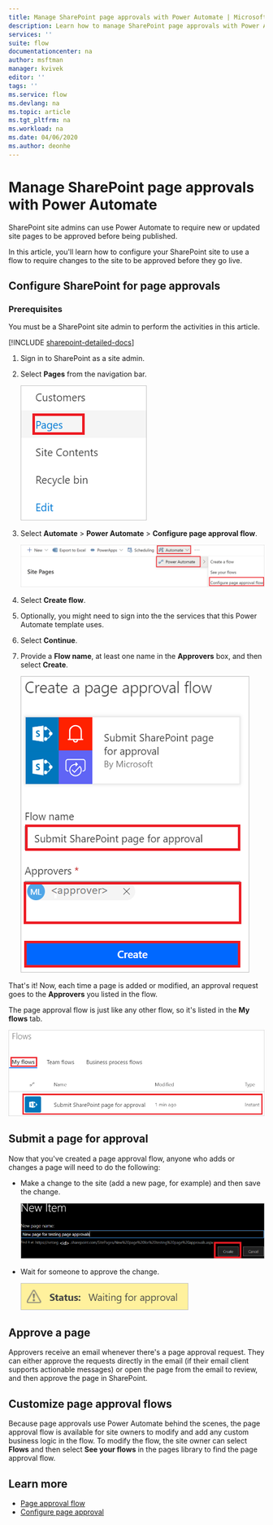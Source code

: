 ```yaml
---
title: Manage SharePoint page approvals with Power Automate | Microsoft Docs
description: Learn how to manage SharePoint page approvals with Power Automate..
services: ''
suite: flow
documentationcenter: na
author: msftman
manager: kvivek
editor: ''
tags: ''
ms.service: flow
ms.devlang: na
ms.topic: article
ms.tgt_pltfrm: na
ms.workload: na
ms.date: 04/06/2020
ms.author: deonhe
---
```


# Manage SharePoint page approvals with Power Automate


SharePoint site admins can use Power Automate to require new or updated site pages to be approved before being published.

In this article, you'll learn how to configure your SharePoint site to use a flow to require changes to the site to be approved before they go live.

## Configure SharePoint for page approvals

### Prerequisites 

You must be a SharePoint site admin to perform the activities in this article.

[!INCLUDE [sharepoint-detailed-docs](includes/sharepoint-detailed-docs.md)]

1. Sign in to SharePoint as a site admin.
1. Select **Pages** from the navigation bar.

    ![Select page approval flow](media/customize-sharepoint-page-approvals/pages.png)

1. Select **Automate** > **Power Automate** > **Configure page approval flow**.
    
    ![Select page approval flow](media/customize-sharepoint-page-approvals/select-page-approval-flow.png)

1. Select **Create flow**.

1. Optionally, you might need to sign into the the services that this Power Automate template uses.

1. Select **Continue**.

1. Provide a **Flow name**, at least one name in the  **Approvers** box, and then select **Create**.
    
    ![Select page approval flow](media/customize-sharepoint-page-approvals/flow-name-approvers-create.png)

That's it! Now, each time a page is added or modified, an approval request goes to the **Approvers** you listed in the flow.

The page approval flow is just like any other flow, so it's listed in the **My flows** tab.

![Select page approval flow](media/customize-sharepoint-page-approvals/page-approval-flow-success.png)

## Submit a page for approval

Now that you've created a page approval flow, anyone who adds or changes a page will need to do the following:

 - Make a change to the site (add a new page, for example) and then save the change.

     ![Submit page for approval](media/customize-sharepoint-page-approvals/create-new-page.png)
     
 - Wait for someone to approve the change.
    
    ![Submit page for approval](media/customize-sharepoint-page-approvals/wait-for-approval.png)
    
## Approve a page

Approvers receive an email whenever there's a page approval request. They can either approve the requests directly in the email (if their email client supports actionable messages) or open the page from the email to review, and then approve the page in SharePoint.

## Customize page approval flows

Because page approvals use Power Automate behind the scenes, the page approval flow is available for site owners to modify and add any custom business logic in the flow. To modify the flow, the site owner can select **Flows** and then select **See your flows** in the pages library to find the page approval flow.

## Learn more

- [Page approval flow](https://support.office.com/article/page-approval-flow-a8b2e689-d4a1-4639-8028-333c0ece30d9)
- [Configure page approval](https://support.office.com/article/configure-page-approval-14ce6976-a0a7-427b-b4ab-d28d344a5222)
